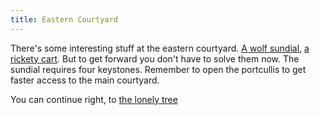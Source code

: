 ```yaml
---
title: Eastern Courtyard
---
```


There's some interesting stuff at the eastern courtyard. [A wolf sundial](150-sundial.md), [a rickety cart](037-eastern-courtyard-rickety.md). But to get forward you don't have to solve them now. The sundial requires four keystones.
Remember to open the portcullis to get faster access to the main courtyard.

You can continue right, to [the lonely tree](040-lonely-tree.md)
